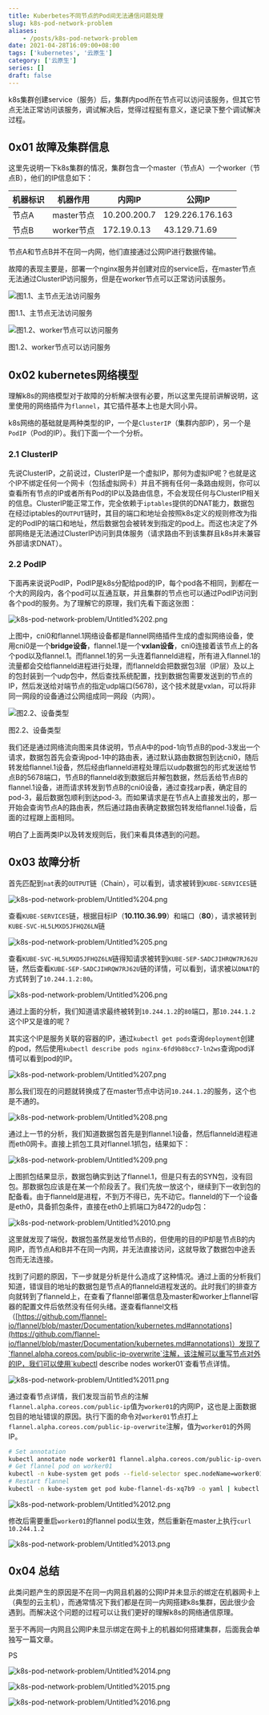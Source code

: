 ```yaml
---
title: Kuberbetes不同节点的Pod间无法通信问题处理
slug: k8s-pod-network-problem
aliases:
    - /posts/k8s-pod-network-problem
date: 2021-04-28T16:09:00+08:00
tags: ['kubernetes', '云原生']
category: ['云原生']
series: []
draft: false
---
```


k8s集群创建service（服务）后，集群内pod所在节点可以访问该服务，但其它节点无法正常访问该服务，调试解决后，觉得过程挺有意义，遂记录下整个调试解决过程。

## 0x01 故障及集群信息

这里先说明一下k8s集群的情况，集群包含一个master（节点A）一个worker（节点B），他们的IP信息如下：

|机器标识|机器作用|内网IP|公网IP|
| ---- | ---- | ---- | ---- |
|节点A|master节点|10.200.200.7|129.226.176.163|
|节点B|worker节点|172.19.0.13|43.129.71.69|

节点A和节点B并不在同一内网，他们直接通过公网IP进行数据传输。

故障的表现主要是，部署一个nginx服务并创建对应的service后，在master节点无法通过ClusterIP访问服务，但是在worker节点可以正常访问该服务。

![图1.1、主节点无法访问服务](k8s-pod-network-problem/Untitled.png)

图1.1、主节点无法访问服务

![图1.2、worker节点可以访问服务](k8s-pod-network-problem/Untitled%201.png)

图1.2、worker节点可以访问服务

## 0x02 kubernetes网络模型

理解k8s的网络模型对于故障的分析解决很有必要，所以这里先提前讲解说明，这里使用的网络插件为`flannel`，其它插件基本上也是大同小异。

k8s网络的基础就是两种类型的IP，一个是`ClusterIP`（集群内部IP），另一个是`PodIP`（Pod的IP）。我们下面一个一个分析。

### 2.1 ClusterIP

先说ClusterIP，之前说过，ClusterIP是一个虚拟IP，那何为虚拟IP呢？也就是这个IP不绑定任何一个网卡（包括虚拟网卡）并且不拥有任何一条路由规则，你可以查看所有节点的IP或者所有Pod的IP以及路由信息，不会发现任何与ClusterIP相关的信息。ClusterIP能正常工作，完全依赖于`iptables`提供的DNAT能力，数据包在经过iptables的`OUTPUT`链时，其目的端口和地址会按照k8s定义的规则修改为指定的PodIP的端口和地址，然后数据包会被转发到指定的pod上。而这也决定了外部网络是无法通过ClusterIP访问到具体服务（请求路由不到该集群且k8s并未兼容外部请求DNAT）。

### 2.2 PodIP

下面再来说说PodIP，PodIP是k8s分配给pod的IP，每个pod各不相同，到都在一个大的网段内，各个pod可以互通互联，并且集群的节点也可以通过PodIP访问到各个pod的服务。为了理解它的原理，我们先看下面这张图：

![k8s-pod-network-problem/Untitled%202.png](k8s-pod-network-problem/Untitled%202.png)

上图中，cni0和flannel.1网络设备都是flannel网络插件生成的虚拟网络设备，使用cni0是一个**bridge设备**，flannel.1是一个**vxlan设备**，cni0连接着该节点上的各个pod以及flannel.1。而flannel.1的另一头连着flanneld进程，所有进入flannel.1的流量都会交给flanneld进程进行处理，而flanneld会把数据包3层（IP层）及以上的包封装到一个udp包中，然后查找系统配置，找到数据包需要发送到的节点的IP，然后发送给对端节点的指定udp端口(5678)，这个技术就是vxlan，可以将非同一网段的设备通过公网组成同一网段（内网）。

![图2.2、设备类型](k8s-pod-network-problem/Untitled%203.png)

图2.2、设备类型

我们还是通过网络流向图来具体说明，节点A中的pod-1向节点B的pod-3发出一个请求，数据包首先会查询pod-1中的路由表，通过默认路由数据包到达cni0，随后转发给flannel.1设备，然后经由flanneld进程处理后以udp数据包的形式发送给节点B的5678端口，节点B的flanneld收到数据后并解包数据，然后丢给节点B的flannel.1设备，进而请求转发到节点B的cni0设备，通过查找arp表，确定目的pod-3，最后数据包顺利到达pod-3。而如果请求是在节点A上直接发出的，那一开始会查询节点A的路由表，然后通过路由表确定数据包转发给flannel.1设备，后面的过程跟上面相同。

明白了上面两类IP以及转发规则后，我们来看具体遇到的问题。

## 0x03 故障分析

首先匹配到`nat`表的`OUTPUT`链（Chain），可以看到，请求被转到`KUBE-SERVICES`链

![k8s-pod-network-problem/Untitled%204.png](k8s-pod-network-problem/Untitled%204.png)

查看`KUBE-SERVICES`链，根据目标IP（**10.110.36.99**）和端口（**80**），请求被转到`KUBE-SVC-HL5LMXD5JFHQZ6LN`链

![k8s-pod-network-problem/Untitled%205.png](k8s-pod-network-problem/Untitled%205.png)

查看`KUBE-SVC-HL5LMXD5JFHQZ6LN`链得知请求被转到`KUBE-SEP-SADCJIHRQW7RJ62U`链，然后查看`KUBE-SEP-SADCJIHRQW7RJ62U`链的详情，可以看到，请求被以`DNAT`的方式转到了`10.244.1.2:80`。

![k8s-pod-network-problem/Untitled%206.png](k8s-pod-network-problem/Untitled%206.png)

通过上面的分析，我们知道请求最终被转到`10.244.1.2`的`80`端口，那`10.244.1.2`这个IP又是谁的呢？

其实这个IP是服务关联的容器的IP，通过`kubectl get pods`查询`deployment`创建的pod，然后使用`kubectl describe pods nginx-6fd9b8bcc7-ln2ws`查询pod详情可以看到pod的IP。

![k8s-pod-network-problem/Untitled%207.png](k8s-pod-network-problem/Untitled%207.png)

那么我们现在的问题就转换成了在master节点中访问`10.244.1.2`的服务，这个也是不通的。

![k8s-pod-network-problem/Untitled%208.png](k8s-pod-network-problem/Untitled%208.png)

通过上一节的分析，我们知道数据包首先是到flannel.1设备，然后flanneld进程进而eth0网卡。直接上抓包工具对flannel.1抓包，结果如下：

![k8s-pod-network-problem/Untitled%209.png](k8s-pod-network-problem/Untitled%209.png)

上图抓包结果显示，数据包确实到达了flannel.1，但是只有去的SYN包，没有回包。那数据包应该是在某一个阶段丢了。我们先放一放这个，继续到下一收到包的配备看。由于flanneld是进程，不到万不得已，先不动它。flanneld的下一个设备是eth0，具备抓包条件，直接在eth0上抓端口为8472的udp包：

![k8s-pod-network-problem/Untitled%2010.png](k8s-pod-network-problem/Untitled%2010.png)

这里就发现了端倪，数据包虽然是发给节点B的，但使用的目的IP却是节点B的内网IP，而节点A和B并不在同一内网，并无法直接访问，这就导致了数据包中途丢包而无法连接。

找到了问题的原因，下一步就是分析是什么造成了这种情况。通过上面的分析我们知道，错误目的地址的数据包是节点A的flanneld进程发送的。此时我们的排查方向就转到了flanneld上，在查看了flannel部署信息及master和worker上flannel容器的配置文件后依然没有任何头绪。遂查看flannel文档（[https://github.com/flannel-io/flannel/blob/master/Documentation/kubernetes.md#annotations](https://github.com/flannel-io/flannel/blob/master/Documentation/kubernetes.md#annotations)）发现了`flannel.alpha.coreos.com/public-ip-overwrite`注解，该注解可以重写节点对外的IP，我们可以使用`kubectl describe nodes worker01`查看节点详情。

![k8s-pod-network-problem/Untitled%2011.png](k8s-pod-network-problem/Untitled%2011.png)

通过查看节点详情，我们发现当前节点的注解`flannel.alpha.coreos.com/public-ip`值为`worker01`的内网IP，这也是上面数据包目的地址错误的原因。执行下面的命令对`worker01`节点打上`flannel.alpha.coreos.com/public-ip-overwrite`注解，值为`worker01`的外网IP。

```bash
# Set annotation
kubectl annotate node worker01 flannel.alpha.coreos.com/public-ip-overwrite=43.129.71.69 --overwrite
# Get flannel pod on worker01
kubectl -n kube-system get pods --field-selector spec.nodeName=worker01 | grep flannel
# Restart flannel
kubectl -n kube-system get pod kube-flannel-ds-xq7b9 -o yaml | kubectl replace --force -f -
```

![k8s-pod-network-problem/Untitled%2012.png](k8s-pod-network-problem/Untitled%2012.png)

修改后需要重启`worker01`的flannel pod以生效，然后重新在master上执行`curl 10.244.1.2`

![k8s-pod-network-problem/Untitled%2013.png](k8s-pod-network-problem/Untitled%2013.png)

## 0x04 总结

此类问题产生的原因是不在同一内网且机器的公网IP并未显示的绑定在机器网卡上（典型的云主机），而通常情况下我们都是在同一内网搭建k8s集群，因此很少会遇到。而解决这个问题的过程可以让我们更好的理解k8s的网络通信原理。

至于不再同一内网且公网IP未显示绑定在网卡上的机器如何搭建集群，后面我会单独写一篇文章。

PS

![k8s-pod-network-problem/Untitled%2014.png](k8s-pod-network-problem/Untitled%2014.png)

![k8s-pod-network-problem/Untitled%2015.png](k8s-pod-network-problem/Untitled%2015.png)

![k8s-pod-network-problem/Untitled%2016.png](k8s-pod-network-problem/Untitled%2016.png)
